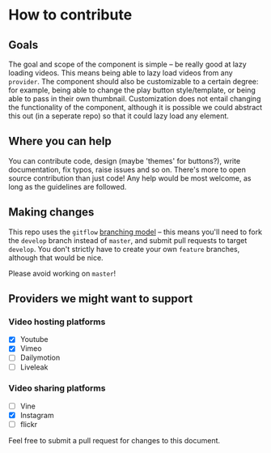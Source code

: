 # How to contribute

## Goals
The goal and scope of the component is simple – be really good at lazy loading videos. This means being able to lazy load videos from any `provider`. The component should also be customizable to a certain degree: for example, being able to change the play button style/template, or being able to pass in their own thumbnail. Customization does not entail changing the functionality of the component, although it is possible we could abstract this out (in a seperate repo) so that it could lazy load any element.

## Where you can help
You can contribute code, design (maybe 'themes' for buttons?), write documentation, fix typos, raise issues and so on. There's more to open source contribution than just code! Any help would be most welcome, as long as the guidelines are followed.

## Making changes
This repo uses the `gitflow` [branching model](http://danielkummer.github.io/git-flow-cheatsheet/) – this means you'll need to fork the `develop` branch instead of `master`, and submit pull requests to target `develop`. You don't strictly have to create your own `feature` branches, although that would be nice.

Please avoid working on `master`!

## Providers we might want to support

### Video hosting platforms
- [x] Youtube
- [x] Vimeo
- [ ] Dailymotion
- [ ] Liveleak

### Video sharing platforms
- [ ] Vine
- [x] Instagram
- [ ] flickr

Feel free to submit a pull request for changes to this document.
